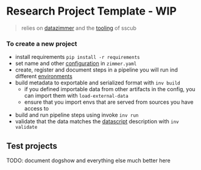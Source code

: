 # Research Project Template - WIP

> relies on [datazimmer](https://github.com/sscu-budapest/datazimmer) and the [tooling](https://sscu-budapest.github.io/tooling) of sscub

### To create a new project

- install requirements `pip install -r requirements`
- set name and other [configuration](TODO) in `zimmer.yaml`
- create, register and document steps in a pipeline you will run ind different [environments](TODO)
- build metadata to exportable and serialized format with `inv build`
  - if you defined importable data from other artifacts in the config, you can import them with `load-external-data` 
  - ensure that you import envs that are served from sources you have access to
- build and run pipeline steps using invoke `inv run`
- validate that the data matches the [datascript](TODO) description with `inv validate`

## Test projects

TODO: document dogshow and everything else much better here